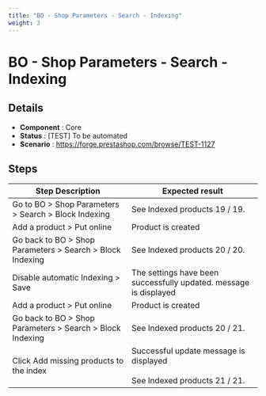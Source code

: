 ```yaml
---
title: "BO - Shop Parameters - Search - Indexing"
weight: 3
---
```


# BO - Shop Parameters - Search - Indexing
## Details
* **Component** : Core
* **Status** : [TEST] To be automated
* **Scenario** : https://forge.prestashop.com/browse/TEST-1127

## Steps
| Step Description | Expected result |
| ----- | ----- |
| Go to BO > Shop Parameters > Search > Block Indexing | See Indexed products 19 / 19. |
| Add a product > Put online | Product is created |
| Go back to BO > Shop Parameters > Search > Block Indexing | See Indexed products 20 / 20. |
| Disable automatic Indexing > Save | The settings have been successfully updated. message is displayed |
| Add a product > Put online | Product is created |
| Go back to BO > Shop Parameters > Search > Block Indexing | See Indexed products 20 / 21. |
| Click Add missing products to the index | Successful update message is displayed<br><br>See Indexed products 21 / 21. |
